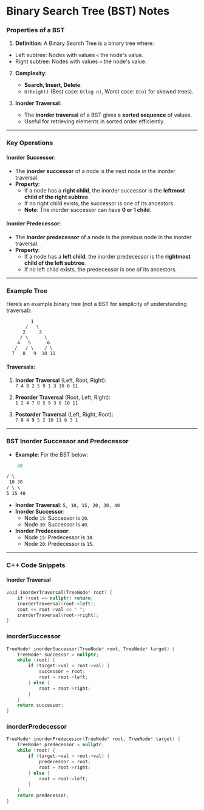 # Binary Search Tree (BST) Notes

### Properties of a BST

1. **Definition**: A Binary Search Tree is a binary tree where:

- Left subtree: Nodes with values `<` the node's value.
- Right subtree: Nodes with values `>` the node's value.

2. **Complexity**:

   - **Search, Insert, Delete**:
   - `O(height)` (Best case: `O(log n)`, Worst case: `O(n)` for skewed trees).

3. **Inorder Traversal**:
   - The **inorder traversal** of a BST gives a **sorted sequence** of values.
   - Useful for retrieving elements in sorted order efficiently.

---

### Key Operations

#### **Inorder Successor**:

- The **inorder successor** of a node is the next node in the inorder traversal.
- **Property**:
  - If a node has a **right child**, the inorder successor is the **leftmost child of the right subtree**.
  - If no right child exists, the successor is one of its ancestors.
  - **Note**: The inorder successor can have **0 or 1 child**.

#### **Inorder Predecessor**:

- The **inorder predecessor** of a node is the previous node in the inorder traversal.
- **Property**:
  - If a node has a **left child**, the inorder predecessor is the **rightmost child of the left subtree**.
  - If no left child exists, the predecessor is one of its ancestors.

---

### Example Tree

Here’s an example binary tree (not a BST for simplicity of understanding traversal):

```mardown
         1
       /   \
      2     3
     / \      \
    4   5      6
   /   / \    / \
  7   8   9  10 11

```

#### Traversals:

1. **Inorder Traversal** (Left, Root, Right):  
   `7 4 8 2 5 9 1 3 10 6 11`
2. **Preorder Traversal** (Root, Left, Right):  
   `1 2 4 7 8 5 9 3 6 10 11`

3. **Postorder Traversal** (Left, Right, Root):  
   `7 8 4 9 5 2 10 11 6 3 1`

---

### BST Inorder Successor and Predecessor

- **Example**: For the BST below:

```markdown
    20

/ \
 10 30
/ \ \
5 15 40
```

- **Inorder Traversal**: `5, 10, 15, 20, 30, 40`
- **Inorder Successor**:
  - Node `15`: Successor is `20`.
  - Node `30`: Successor is `40`.
- **Inorder Predecessor**:
  - Node `15`: Predecessor is `10`.
  - Node `20`: Predecessor is `15`.

---

### C++ Code Snippets

#### Inorder Traversal

```cpp
void inorderTraversal(TreeNode* root) {
    if (root == nullptr) return;
    inorderTraversal(root->left);
    cout << root->val << " ";
    inorderTraversal(root->right);
}
```

### inorderSuccessor

```cpp
TreeNode* inorderSuccessor(TreeNode* root, TreeNode* target) {
    TreeNode* successor = nullptr;
    while (root) {
        if (target->val < root->val) {
            successor = root;
            root = root->left;
        } else {
            root = root->right;
        }
    }
    return successor;
}
```

### inorderPredecessor

```cpp
TreeNode* inorderPredecessor(TreeNode* root, TreeNode* target) {
    TreeNode* predecessor = nullptr;
    while (root) {
        if (target->val > root->val) {
            predecessor = root;
            root = root->right;
        } else {
            root = root->left;
        }
    }
    return predecessor;
}
```
